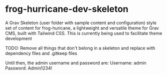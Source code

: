 # frog-hurricane-dev-skeleton
A Grav Skeleton (user folder with sample content and configuration) style set of content for frog-huricane, a lightweight and versatile theme for Grav CMS, built with Tailwind CSS. This is currently being used to facilitate theme development 

TODO: Remove all things that don't belong in a skeleton and replace with dependency files and .gitkeep files

Until then, the admin username and password are: 
Username: admin
Password: Admin1234!
